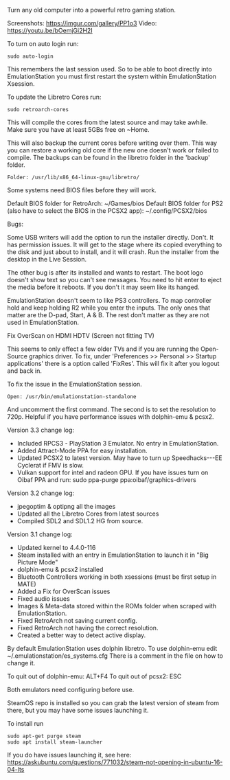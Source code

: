 Turn any old computer into a powerful retro gaming station.

Screenshots: https://imgur.com/gallery/PP1o3
Video: https://youtu.be/bOemjGi2H2I

To turn on auto login run:

    sudo auto-login

This remembers the last session used. So to be able to boot directly into EmulationStation you must first restart the system within EmulationStation Xsession.

To update the Libretro Cores run:

    sudo retroarch-cores

This will compile the cores from the latest source and may take awhile. Make sure you have at least 5GBs free on ~Home.

This will also backup the current cores before writing over them. This way you can restore a working old core if the new one doesn't work or failed to compile. The backups can be found in the libretro folder in the 'backup' folder.

    Folder: /usr/lib/x86_64-linux-gnu/libretro/

Some systems need BIOS files before they will work. 

Default BIOS folder for RetroArch: ~/Games/bios 
Default BIOS folder for PS2 (also have to select the BIOS in the PCSX2 app): ~/.config/PCSX2/bios

Bugs:

Some USB writers will add the option to run the installer directly. Don't. It has permission issues. It will get to the stage where its copied everything to the disk and just about to install, and it will crash. Run the installer from the desktop in the Live Session.

The other bug is after its installed and wants to restart. The boot logo doesn't show text so you can't see messages. You need to hit enter to eject the media before it reboots. If you don't it may seem like its hanged.

EmulationStation doesn't seem to like PS3 controllers. To map controller hold and keep holding R2 while you enter the inputs. The only ones that matter are the D-pad, Start, A & B. The rest don't matter as they are not used in EmulationStation.

Fix OverScan on HDMI HDTV (Screen not fitting TV)

This seems to only effect a few older TVs and if you are running the Open-Source graphics driver.
To fix, under 'Preferences >> Personal >> Startup applications' there is a option called 'FixRes'.
This will fix it after you logout and back in. 

To fix the issue in the EmulationStation session.

    Open: /usr/bin/emulationstation-standalone

And uncomment the first command. The second is to set the resolution to 720p. Helpful if you have performance issues with dolphin-emu & pcsx2.

Version 3.3 change log:

* Included RPCS3 - PlayStation 3 Emulator. No entry in EmulationStation.
* Added Attract-Mode PPA for easy installation.
* Updated PCSX2 to latest version. May have to turn up Speedhacks---EE Cyclerat if FMV is slow.
* Vulkan support for intel and radeon GPU. If you have issues turn on Oibaf PPA and run: sudo ppa-purge ppa:oibaf/graphics-drivers

Version 3.2 change log:

* jpegoptim & optipng all the images
* Updated all the Libretro Cores from latest sources
* Compiled SDL2 and SDL1.2 HG from source.

Version 3.1 change log:

* Updated kernel to 4.4.0-116
* Steam installed with an entry in EmulationStation to launch it in "Big Picture Mode"
* dolphin-emu & pcsx2 installed
* Bluetooth Controllers working in both xsessions (must be first setup in MATE)
* Added a Fix for OverScan issues
* Fixed audio issues
* Images & Meta-data stored within the ROMs folder when scraped with EmulationStation.
* Fixed RetroArch not saving current config.
* Fixed RetroArch not having the correct resolution.
* Created a better way to detect active display.

By default EmulationStation uses dolphin libretro. To use dolphin-emu edit ~/.emulationstation/es_systems.cfg
There is a comment in the file on how to change it.

To quit out of dolphin-emu: ALT+F4
To quit out of pcsx2: ESC

Both emulators need configuring before use.

SteamOS repo is installed so you can grab the latest version of steam from there, but you may have some issues launching it.

To install run

    sudo apt-get purge steam
    sudo apt install steam-launcher

If you do have issues launching it, see here: https://askubuntu.com/questions/771032/steam-not-opening-in-ubuntu-16-04-lts
